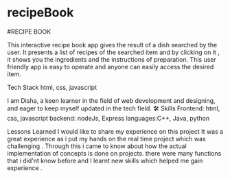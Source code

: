 # recipeBook
#RECIPE BOOK

This interactive recipe book app gives the result of a dish searched by the user. It presents a list of recipes of the searched item and by clicking on it , it shows you the ingredients and the instructions of preparation. This user friendly app is easy to operate and anyone can easily access the desired item.

Tech Stack
html, css, javascript

I am Disha, a keen learner in the field of web development and designing, and eager to keep myself updated in the tech field.
🛠 Skills
Frontend: html, css, javascript backend: nodeJs, Express languages:C++, Java, python

Lessons Learned
I would like to share my experience on this project It was a great experience as i put my hands on the real time project which was challenging . Through this i came to know about how the actual implementation of concepts is done on projects. there were many functions that i did'nt know before and I learnt new skills which helped me gain experience .
